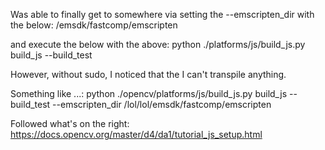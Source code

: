 Was able to finally get to somewhere via setting the --emscripten_dir with the below:
/emsdk/fastcomp/emscripten

and execute the below with the above:
python ./platforms/js/build_js.py build_js --build_test

However, without sudo, I noticed that the I can't transpile anything.

Something like ...:
python ./opencv/platforms/js/build_js.py build_js --build_test --emscripten_dir /lol/lol/emsdk/fastcomp/emscripten

Followed what's on the right: https://docs.opencv.org/master/d4/da1/tutorial_js_setup.html
